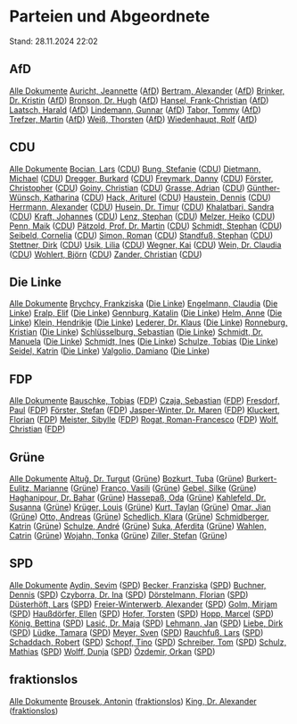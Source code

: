 # Parteien und Abgeordnete

Stand: 28.11.2024 22:02


## AfD

[Alle Dokumente](fraktion_afd.md)
[Auricht, Jeannette](autor_auricht_jeannette_afd.md) ([AfD](fraktion_afd.md))
[Bertram, Alexander](autor_bertram_alexander_afd.md) ([AfD](fraktion_afd.md))
[Brinker, Dr. Kristin](autor_brinker_dr_kristin_afd.md) ([AfD](fraktion_afd.md))
[Bronson, Dr. Hugh](autor_bronson_dr_hugh_afd.md) ([AfD](fraktion_afd.md))
[Hansel, Frank-Christian](autor_hansel_frank-christian_afd.md) ([AfD](fraktion_afd.md))
[Laatsch, Harald](autor_laatsch_harald_afd.md) ([AfD](fraktion_afd.md))
[Lindemann, Gunnar](autor_lindemann_gunnar_afd.md) ([AfD](fraktion_afd.md))
[Tabor, Tommy](autor_tabor_tommy_afd.md) ([AfD](fraktion_afd.md))
[Trefzer, Martin](autor_trefzer_martin_afd.md) ([AfD](fraktion_afd.md))
[Weiß, Thorsten](autor_weiss_thorsten_afd.md) ([AfD](fraktion_afd.md))
[Wiedenhaupt, Rolf](autor_wiedenhaupt_rolf_afd.md) ([AfD](fraktion_afd.md))

## CDU

[Alle Dokumente](fraktion_cdu.md)
[Bocian, Lars](autor_bocian_lars_cdu.md) ([CDU](fraktion_cdu.md))
[Bung, Stefanie](autor_bung_stefanie_cdu.md) ([CDU](fraktion_cdu.md))
[Dietmann, Michael](autor_dietmann_michael_cdu.md) ([CDU](fraktion_cdu.md))
[Dregger, Burkard](autor_dregger_burkard_cdu.md) ([CDU](fraktion_cdu.md))
[Freymark, Danny](autor_freymark_danny_cdu.md) ([CDU](fraktion_cdu.md))
[Förster, Christopher](autor_foerster_christopher_cdu.md) ([CDU](fraktion_cdu.md))
[Goiny, Christian](autor_goiny_christian_cdu.md) ([CDU](fraktion_cdu.md))
[Grasse, Adrian](autor_grasse_adrian_cdu.md) ([CDU](fraktion_cdu.md))
[Günther-Wünsch, Katharina](autor_guenther-wuensch_katharina_cdu.md) ([CDU](fraktion_cdu.md))
[Hack, Ariturel](autor_hack_ariturel_cdu.md) ([CDU](fraktion_cdu.md))
[Haustein, Dennis](autor_haustein_dennis_cdu.md) ([CDU](fraktion_cdu.md))
[Herrmann, Alexander](autor_herrmann_alexander_cdu.md) ([CDU](fraktion_cdu.md))
[Husein, Dr. Timur](autor_husein_dr_timur_cdu.md) ([CDU](fraktion_cdu.md))
[Khalatbari, Sandra](autor_khalatbari_sandra_cdu.md) ([CDU](fraktion_cdu.md))
[Kraft, Johannes](autor_kraft_johannes_cdu.md) ([CDU](fraktion_cdu.md))
[Lenz, Stephan](autor_lenz_stephan_cdu.md) ([CDU](fraktion_cdu.md))
[Melzer, Heiko](autor_melzer_heiko_cdu.md) ([CDU](fraktion_cdu.md))
[Penn, Maik](autor_penn_maik_cdu.md) ([CDU](fraktion_cdu.md))
[Pätzold, Prof. Dr. Martin](autor_paetzold_prof_dr_martin_cdu.md) ([CDU](fraktion_cdu.md))
[Schmidt, Stephan](autor_schmidt_stephan_cdu.md) ([CDU](fraktion_cdu.md))
[Seibeld, Cornelia](autor_seibeld_cornelia_cdu.md) ([CDU](fraktion_cdu.md))
[Simon, Roman](autor_simon_roman_cdu.md) ([CDU](fraktion_cdu.md))
[Standfuß, Stephan](autor_standfuss_stephan_cdu.md) ([CDU](fraktion_cdu.md))
[Stettner, Dirk](autor_stettner_dirk_cdu.md) ([CDU](fraktion_cdu.md))
[Usik, Lilia](autor_usik_lilia_cdu.md) ([CDU](fraktion_cdu.md))
[Wegner, Kai](autor_wegner_kai_cdu.md) ([CDU](fraktion_cdu.md))
[Wein, Dr. Claudia](autor_wein_dr_claudia_cdu.md) ([CDU](fraktion_cdu.md))
[Wohlert, Björn](autor_wohlert_bjoern_cdu.md) ([CDU](fraktion_cdu.md))
[Zander, Christian](autor_zander_christian_cdu.md) ([CDU](fraktion_cdu.md))

## Die Linke

[Alle Dokumente](fraktion_die_linke.md)
[Brychcy, Frankziska](autor_brychcy_frankziska_die_linke.md) ([Die Linke](fraktion_die_linke.md))
[Engelmann, Claudia](autor_engelmann_claudia_die_linke.md) ([Die Linke](fraktion_die_linke.md))
[Eralp, Elif](autor_eralp_elif_die_linke.md) ([Die Linke](fraktion_die_linke.md))
[Gennburg, Katalin](autor_gennburg_katalin_die_linke.md) ([Die Linke](fraktion_die_linke.md))
[Helm, Anne](autor_helm_anne_die_linke.md) ([Die Linke](fraktion_die_linke.md))
[Klein, Hendrikje](autor_klein_hendrikje_die_linke.md) ([Die Linke](fraktion_die_linke.md))
[Lederer, Dr. Klaus](autor_lederer_dr_klaus_die_linke.md) ([Die Linke](fraktion_die_linke.md))
[Ronneburg, Kristian](autor_ronneburg_kristian_die_linke.md) ([Die Linke](fraktion_die_linke.md))
[Schlüsselburg, Sebastian](autor_schluesselburg_sebastian_die_linke.md) ([Die Linke](fraktion_die_linke.md))
[Schmidt, Dr. Manuela](autor_schmidt_dr_manuela_die_linke.md) ([Die Linke](fraktion_die_linke.md))
[Schmidt, Ines](autor_schmidt_ines_die_linke.md) ([Die Linke](fraktion_die_linke.md))
[Schulze, Tobias](autor_schulze_tobias_die_linke.md) ([Die Linke](fraktion_die_linke.md))
[Seidel, Katrin](autor_seidel_katrin_die_linke.md) ([Die Linke](fraktion_die_linke.md))
[Valgolio, Damiano](autor_valgolio_damiano_die_linke.md) ([Die Linke](fraktion_die_linke.md))

## FDP

[Alle Dokumente](fraktion_fdp.md)
[Bauschke, Tobias](autor_bauschke_tobias_fdp.md) ([FDP](fraktion_fdp.md))
[Czaja, Sebastian](autor_czaja_sebastian_fdp.md) ([FDP](fraktion_fdp.md))
[Fresdorf, Paul](autor_fresdorf_paul_fdp.md) ([FDP](fraktion_fdp.md))
[Förster, Stefan](autor_foerster_stefan_fdp.md) ([FDP](fraktion_fdp.md))
[Jasper-Winter, Dr. Maren](autor_jasper-winter_dr_maren_fdp.md) ([FDP](fraktion_fdp.md))
[Kluckert, Florian](autor_kluckert_florian_fdp.md) ([FDP](fraktion_fdp.md))
[Meister, Sibylle](autor_meister_sibylle_fdp.md) ([FDP](fraktion_fdp.md))
[Rogat, Roman-Francesco](autor_rogat_roman-francesco_fdp.md) ([FDP](fraktion_fdp.md))
[Wolf, Christian](autor_wolf_christian_fdp.md) ([FDP](fraktion_fdp.md))

## Grüne

[Alle Dokumente](fraktion_gruene.md)
[Altuǧ, Dr. Turgut](autor_altug_dr_turgut_gruene.md) ([Grüne](fraktion_gruene.md))
[Bozkurt, Tuba](autor_bozkurt_tuba_gruene.md) ([Grüne](fraktion_gruene.md))
[Burkert-Eulitz, Marianne](autor_burkert-eulitz_marianne_gruene.md) ([Grüne](fraktion_gruene.md))
[Franco, Vasili](autor_franco_vasili_gruene.md) ([Grüne](fraktion_gruene.md))
[Gebel, Silke](autor_gebel_silke_gruene.md) ([Grüne](fraktion_gruene.md))
[Haghanipour, Dr. Bahar](autor_haghanipour_dr_bahar_gruene.md) ([Grüne](fraktion_gruene.md))
[Hassepaß, Oda](autor_hassepass_oda_gruene.md) ([Grüne](fraktion_gruene.md))
[Kahlefeld, Dr. Susanna](autor_kahlefeld_dr_susanna_gruene.md) ([Grüne](fraktion_gruene.md))
[Krüger, Louis](autor_krueger_louis_gruene.md) ([Grüne](fraktion_gruene.md))
[Kurt, Taylan](autor_kurt_taylan_gruene.md) ([Grüne](fraktion_gruene.md))
[Omar, Jian](autor_omar_jian_gruene.md) ([Grüne](fraktion_gruene.md))
[Otto, Andreas](autor_otto_andreas_gruene.md) ([Grüne](fraktion_gruene.md))
[Schedlich, Klara](autor_schedlich_klara_gruene.md) ([Grüne](fraktion_gruene.md))
[Schmidberger, Katrin](autor_schmidberger_katrin_gruene.md) ([Grüne](fraktion_gruene.md))
[Schulze, André](autor_schulze_andre_gruene.md) ([Grüne](fraktion_gruene.md))
[Suka, Aferdita](autor_suka_aferdita_gruene.md) ([Grüne](fraktion_gruene.md))
[Wahlen, Catrin](autor_wahlen_catrin_gruene.md) ([Grüne](fraktion_gruene.md))
[Wojahn, Tonka](autor_wojahn_tonka_gruene.md) ([Grüne](fraktion_gruene.md))
[Ziller, Stefan](autor_ziller_stefan_gruene.md) ([Grüne](fraktion_gruene.md))

## SPD

[Alle Dokumente](fraktion_spd.md)
[Aydin, Sevim](autor_aydin_sevim_spd.md) ([SPD](fraktion_spd.md))
[Becker, Franziska](autor_becker_franziska_spd.md) ([SPD](fraktion_spd.md))
[Buchner, Dennis](autor_buchner_dennis_spd.md) ([SPD](fraktion_spd.md))
[Czyborra, Dr. Ina](autor_czyborra_dr_ina_spd.md) ([SPD](fraktion_spd.md))
[Dörstelmann, Florian](autor_doerstelmann_florian_spd.md) ([SPD](fraktion_spd.md))
[Düsterhöft, Lars](autor_duesterhoeft_lars_spd.md) ([SPD](fraktion_spd.md))
[Freier-Winterwerb, Alexander](autor_freier-winterwerb_alexander_spd.md) ([SPD](fraktion_spd.md))
[Golm, Mirjam](autor_golm_mirjam_spd.md) ([SPD](fraktion_spd.md))
[Haußdörfer, Ellen](autor_haussdoerfer_ellen_spd.md) ([SPD](fraktion_spd.md))
[Hofer, Torsten](autor_hofer_torsten_spd.md) ([SPD](fraktion_spd.md))
[Hopp, Marcel](autor_hopp_marcel_spd.md) ([SPD](fraktion_spd.md))
[König, Bettina](autor_koenig_bettina_spd.md) ([SPD](fraktion_spd.md))
[Lasić, Dr. Maja](autor_lasic_dr_maja_spd.md) ([SPD](fraktion_spd.md))
[Lehmann, Jan](autor_lehmann_jan_spd.md) ([SPD](fraktion_spd.md))
[Liebe, Dirk](autor_liebe_dirk_spd.md) ([SPD](fraktion_spd.md))
[Lüdke, Tamara](autor_luedke_tamara_spd.md) ([SPD](fraktion_spd.md))
[Meyer, Sven](autor_meyer_sven_spd.md) ([SPD](fraktion_spd.md))
[Rauchfuß, Lars](autor_rauchfuss_lars_spd.md) ([SPD](fraktion_spd.md))
[Schaddach, Robert](autor_schaddach_robert_spd.md) ([SPD](fraktion_spd.md))
[Schopf, Tino](autor_schopf_tino_spd.md) ([SPD](fraktion_spd.md))
[Schreiber, Tom](autor_schreiber_tom_spd.md) ([SPD](fraktion_spd.md))
[Schulz, Mathias](autor_schulz_mathias_spd.md) ([SPD](fraktion_spd.md))
[Wolff, Dunja](autor_wolff_dunja_spd.md) ([SPD](fraktion_spd.md))
[Özdemir, Orkan](autor_oezdemir_orkan_spd.md) ([SPD](fraktion_spd.md))

## fraktionslos

[Alle Dokumente](fraktion_fraktionslos.md)
[Brousek, Antonin](autor_brousek_antonin_fraktionslos.md) ([fraktionslos](fraktion_fraktionslos.md))
[King, Dr. Alexander](autor_king_dr_alexander_fraktionslos.md) ([fraktionslos](fraktion_fraktionslos.md))
